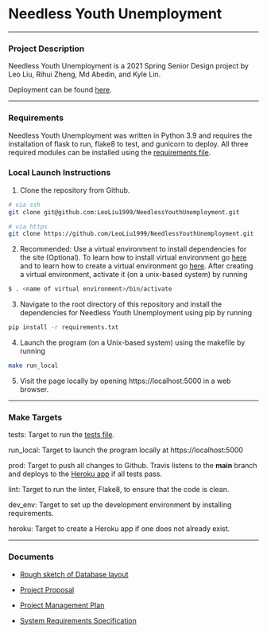 # Needless Youth Unemployment

---

### Project Description

Needless Youth Unemployment is a 2021 Spring Senior Design project by Leo Liu, Rihui Zheng, Md Abedin, and Kyle Lin.

Deployment can be found [here](https://needless-youth-unemployment.herokuapp.com/).

---

### Requirements

Needless Youth Unemployment was written in Python 3.9 and requires the installation of flask to run, flake8 to test, and gunicorn to deploy. All three required modules can be installed using the [requirements file](requirements.txt).

### Local Launch Instructions

1. Clone the repository from Github.

```sh
# via ssh
git clone git@github.com:LeoLiu1999/NeedlessYouthUnemployment.git

# via https
git clone https://github.com/LeoLiu1999/NeedlessYouthUnemployment.git
```
2. Recommended: Use a virtual environment to install dependencies for the site (Optional).
To learn how to install virtual environment go [here](https://virtualenv.pypa.io/en/latest/installation.html) and to learn how to create a virtual environment go [here](https://virtualenv.pypa.io/en/latest/user_guide.html).
After creating a virtual environment, activate it (on a unix-based system) by running
```sh
$ . <name of virtual environment>/bin/activate
```

3. Navigate to the root directory of this repository and install the dependencies for Needless Youth Unemployment using pip by running
```sh
pip install -r requirements.txt
```

4. Launch the program (on a Unix-based system) using the makefile by running
```sh
make run_local
```

5. Visit the page locally by opening https://localhost:5000 in a web browser.

---

### Make Targets

tests: Target to run the [tests file](NeedlessYouthUnemployment/test_app.py).

run_local: Target to launch the program locally at https://localhost:5000

prod: Target to push all changes to Github. Travis listens to the **main** branch and deploys to the [Heroku app](https://needless-youth-unemployment.herokuapp.com/) if all tests pass.

lint: Target to run the linter, Flake8, to ensure that the code is clean.

dev_env: Target to set up the development environment by installing requirements.

heroku: Target to create a Heroku app if one does not already exist.

---

### Documents

* [Rough sketch of Database layout](Design%20Documents/DPDBUML.PNG)

* [Project Proposal](Design%20Documents/Project%20Proposal.pdf)

* [Project Management Plan](Design%20Documents/Software%20Project%20Management%20Plan.pdf)

* [System Requirements Specification](Design%20Documents/System%20Requirements%20Specification.pdf)